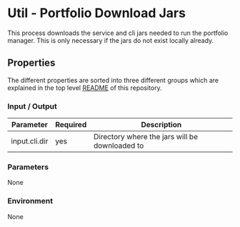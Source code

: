 # Util - Portfolio Download Jars

This process downloads the service and cli jars needed to run the portfolio manager. This is only necessary if the jars
do not exist locally already.

## Properties

The different properties are sorted into three different groups which are explained in the top level [README](../../README.md)
of this repository.

### Input / Output
| Parameter      | Required | Description                                    |
|----------------|----------|------------------------------------------------|
| input.cli.dir  | yes      | Directory where the jars will be downloaded to |


### Parameters
None

### Environment
None